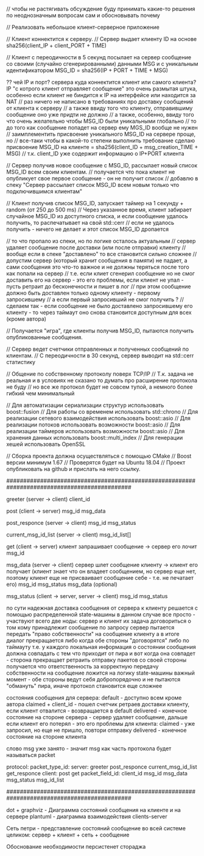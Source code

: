 
// чтобы не растягивать обсуждение буду принимать какие-то решения по неоднозначным вопросам сам и обосновывать почему


// Реализовать небольшое клиент-серверное приложение

// Клиент коннектится к серверу.
// Сервер выдает клиенту ID на основе sha256(client_IP + client_PORT + TIME)

// Клиент с переодичности в 5 секунд посылает на сервер сообщение со своими (случайно сгенерированными) данными MSG и с уникальным идентификатором MSG_ID = sha256(IP + PORT + TIME + MSG)

?? чей IP и порт? сервера куда коннектится клиент или самого клиента? IP "с котрого клиент отправляет сообщение" это очень размытая штука, особенно если клиент не биндится к IP на интерфейсе или находится за NAT
// раз ничего не написано в требованиях про доставку сообщений от клиента к серверу
// а также ввиду того что клиенту, отправившиму сообщение оно уже придти не должно
// а также, особенно, ввиду того что очень желательно чтобы MSG_ID были уникальными глобально
// то до того как сообщение попадет на сервер ему MGS_ID вообще не нужен
// заимплементить присвоение уникального MSG_ID на сервере проще, но
// все-таки чтобы в какой-то степени выполнить требование сделаю присвоение MSG_ID на клиенте = sha256(client_ID + msg_creation_TIME + MSG)
// т.к. client_ID уже содержит информацию о IP+PORT клиента

// Сервер получив новое сообщение c MSG_ID, рассылает новый список MSG_ID всем своим клиентам.
// получается что пока клиент не опубликует свое первое сообщение - он не получит список
// добавлю в спеку "Сервер рассылает список MSG_ID всем новым только что подключившимся клиентам"

// Клиент получив список MSG_ID, запускает таймер на 1 секунду + random (от 250 до 500 ms)
// Через указанное время, клиент забирает случайное MSG_ID из доступного списка, и если сообщение удалось получить, то распечатывает на свой std::cerr
// если не удалось получить - ничего не делает и этот список MSG_ID дропается

// то что пропало из спеки, но по логике осталось актуальным
// сервер удаляет сообщение после доставки (или после отправки) клиенту
// вообще если в спеке "доставлено" то все становится сильно сложнее
// допустим сервер (который хранит сообщения в памяти) не падает, а сами сообщения это что-то важное и не должны теряться после того как попали на сервер
// т.е. если клиет сгенерил сообщение но не смог доставить его на сервер - это его проблемы, если клиент не упал - пусть ретраит до бесконечности и пишет в лог
// при этом сообщение должно быть доставлен только одному клиенту - первому запросившему
// а если первый запросивший не смог получить ?
// сделаем так - если сообщение не было доставлено запросившему его клиенту - то через таймаут оно снова становится доступным для всех (кроме автора)

// Получается "игра", где клиенты получив MSG_ID, пытаются получить опубликованные сообщения.

// Сервер ведет счетчики отправленных и полученных сообщений по клиентам. 
// С переодичности в 30 секунд, сервер выводит на std::cerr статистику

// Общение по собственному протоколу поверх TCP/IP
// Т.к. задача не реальная и в условиях не сказано то думать про расширение протокола не буду
// но все же протокол будет не совсем тупой, а немного более гибкий чем минимальный

// Для автоматизации сериализации структур использовать boost::fusion
// Для работы со временем использовать std::chrono
// Для реализации сетевого взаимодействия использовать boost::asio
// Для реализации потоков использовать возможности boost::asio
// Для реализации таймеров использовать возможности boost::asio
// Для хранения данных использовать boost::multi_index
// Для генерации хешей использовать OpenSSL

// Сборка проекта должна осуществляться с помощью CMake
// Boost версии минимум 1.67
// Проверятся будет на Ubuntu 18.04
// Проект опубликовать на github и прислать на него ссылку.


#############################################################################################


greeter (server -> client)
    client_id

post (client -> server)
    msg_id
    msg_data

post_responce (server -> client)
    msg_id
    msg_status

current_msg_id_list (server -> client)
    msg_id_list[]

get (client -> server) клиент запрашивает сообщение -> сервер его лочит
    msg_id

msg_data (server -> client) сервер шлет сообщение клиенту -> клиент его получает (клиент знает что он владеет сообщением, но сервер еще нет, поэтому клиент еще не присваивает сообщение себе - т.е. не печатает его)
    msg_id
    msg_status
    msg_data (optional)

msg_status (client -> server, server -> client)
    msg_id
    msg_status

по сути надежная доставка сообщения от сервера к клиенту решается с помощью распределенной state-машины
в данном случае все просто - участвуют всего две ноды: сервер и клиент
их задача договориться о том кому принадлежит сообщение
по запросу сервер пытается передать "право собственности" на сообщение клиенту
а в итоге диалог прекращается либо когда обе стороны "договорятся" либо по таймауту
т.е. у каждого локальная информация о состоянии сообщения должна совпадать с тем что приходит от пира
и вот когда она совпадет - сторона прекращает ретраить отправку пакетов со своей стороны
получается что ответственность за корректную передачу собственности на сообщение ложится на логику state-машины
важный момент - обе стороны ведут себя добропорядочно и не пытаются "обмануть" пира, иначе протокол становится еще сложнее

состояния сообщения
для сервера:
    default - доступно всем кроме автора
    claimed + client_id - пошел счетчик ретраев доставки клиенту, если клиент отвалится - возвращается в default
    delivered - конечное состояние на стороне сервера - сервер удаляет сообщение, дальше если клиент его потерял - это его проблемы
для клиента:
    claimed - уже запросил, но еще не пришло, повтори отправку
    delivered - конечное состояние на стороне клиента






слово msg уже занято - значит msg как часть протокола будет называться packet

protocol:
    packet_type_id:
        server:
            greeter
            post_responce
            current_msg_id_list
            get_responce
        client:
            post
            get
    packet_field_id:
        client_id
        msg_id
        msg_data
        msg_status
        msg_id_list


#############################################################################################

dot + graphviz - Диаграмма состояний сообщения на клиенте и на сервере
plantuml - диаграмма взаимодействия clients-server

Сеть петри - представление состояний сообщение во всей системе целиком: сервер + клиент + сеть + сообщение

Обоснование необходимости персистенет стораджа








